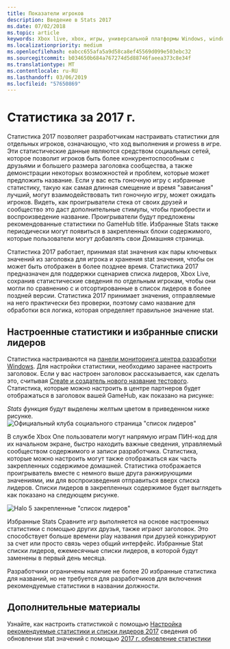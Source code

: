 ```yaml
---
title: Показатели игроков
description: Введение в Stats 2017
ms.date: 07/02/2018
ms.topic: article
keywords: Xbox live, xbox, игры, универсальной платформы Windows, windows 10, xbox, один, Статистика проигрывателя, списки лидеров, stats 2017 г.
ms.localizationpriority: medium
ms.openlocfilehash: eabcc655afa5a9d58ca8ef45569d099e503ebc32
ms.sourcegitcommit: b034650b684a767274d5d88746faeea373c8e34f
ms.translationtype: MT
ms.contentlocale: ru-RU
ms.lasthandoff: 03/06/2019
ms.locfileid: "57650869"
---
```

# <a name="stats-2017"></a>Статистика за 2017 г.

Статистика 2017 позволяет разработчикам настраивать статистики для отдельных игроков, означающую, что ход выполнения и prowess в игре. Эти статистические данные являются средством социальных сетей, которое позволит игроков быть более конкурентоспособным с друзьями и большего размера заголовка сообщества, а также демонстрации некоторых возможностей и проблем, которые может предложить название. Если у вас есть гоночную игру с избранные статистику, такую как самая длинная смещение и время "зависания" лучший, могут взаимодействовать тип гоночную игру, может ожидать игроков. Видеть, как проигрыватели стека от своих друзей и сообщество это даст дополнительные стимулы, чтобы приобрести и воспроизведение название. Проигрыватели будут предложены рекомендованные статистики по GameHub title. Избранные Stats также периодически могут появиться в закрепленных блоки содержимого, которые пользователи могут добавлять свои Домашняя страница.

Статистика 2017 работает, принимая stat значения как пары ключевых значений из заголовка для игрока и хранения stat значения, чтобы он может быть отображен в более позднее время. Статистика 2017 предназначен для поддержки сценариев списка лидеров, Xbox Live, сохранив статистические сведения по отдельным игрокам, чтобы они могли по сравнению с и отсортированные в список лидеров в более поздней версии. Статистика 2017 принимает значения, отправляемые на него практически без проверки, поэтому само название для обработки вся логика, которая определяет правильное значение stat.

## <a name="configured-stats-and-featured-leaderboards"></a>Настроенные статистики и избранные списки лидеров

Статистика настраиваются на [панели мониторинга центра разработки Windows](https://developer.microsoft.com/en-us/dashboard/windows/overview). Для настройки статистики, необходимо заранее настроить заголовок. Если у вас настроен заголовок рассказывается, как сделать это, считывая [Create и создатель нового название тестового](../get-started-with-creators/create-and-test-a-new-creators-title.md).  Статистика, которые можно настроить в центре партнеров будет отображаться в заголовок вашей GameHub, как показано на рисунке:

*Stats функция* будут выделены желтым цветом в приведенном ниже рисунке.
![Официальный клуба социального страница "список лидеров"](../images/omega/gamehub_featuredstats.png)


В службе Xbox One пользователи могут напрямую играм ПИН-код для их начальном экране, быстро находить важные сведения, управляемый сообществом содержимого и записи разработчика. Статистика, которые можно настроить могут также отображаться как часть закрепленных содержимое домашней. Статистика отображается проигрыватель вместе с немного выше друга ранжирующими значениями, им для воспроизведения отправиться вверх списка лидеров. Списки лидеров в закрепленных содержимое будет выглядеть как показано на следующем рисунке.

![Halo 5 закрепленные "список лидеров"](../images/stats/Halo_5_Pinned_Leaderboard.png)

Избранные Stats Сравните игр выполняется на основе настроенных статистики с помощью других друзья, также играют заголовок. Это способствует больше времени play названия при друзей конкурируют за счет или просто связь через общий интерфейс. Избранные Stat списки лидеров, ежемесячные списки лидеров, в которой будут заменены в первый день месяца.

Разработчики ограничены наличие не более 20 избранные статистика для названий, но не требуется для разработчиков для включения рекомендуемые статистики в названии должности.

## <a name="further-reading"></a>Дополнительные материалы
Узнайте, как настроить статистикой с помощью [Настройка рекомендуемые статистики и списки лидеров 2017](../configure-xbl/dev-center/featured-stats-and-leaderboards.md) сведения об обновлении stat значений с помощью [2017 г. обновление статистики](player-stats-updating.md)